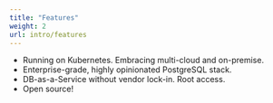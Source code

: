 ```yaml
---
title: "Features"
weight: 2
url: intro/features
---
```


* Running on Kubernetes. Embracing multi-cloud and on-premise.
* Enterprise-grade, highly opinionated PostgreSQL stack.
* DB-as-a-Service without vendor lock-in. Root access.
* Open source!